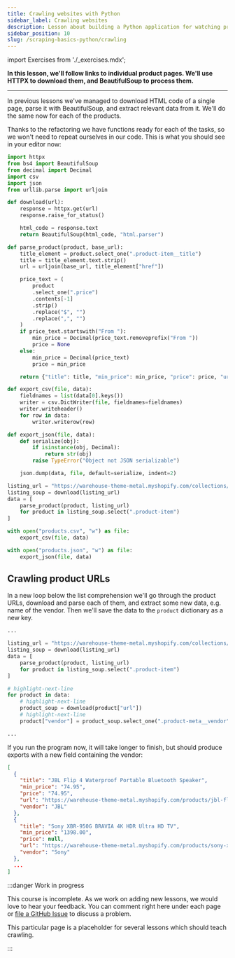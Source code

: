 ```yaml
---
title: Crawling websites with Python
sidebar_label: Crawling websites
description: Lesson about building a Python application for watching prices. Using the HTTPX library to follow links to individual product pages.
sidebar_position: 10
slug: /scraping-basics-python/crawling
---
```


import Exercises from './_exercises.mdx';

**In this lesson, we'll follow links to individual product pages. We'll use HTTPX to download them, and BeautifulSoup to process them.**

---

In previous lessons we've managed to download HTML code of a single page, parse it with BeautifulSoup, and extract relevant data from it. We'll do the same now for each of the products.

Thanks to the refactoring we have functions ready for each of the tasks, so we won't need to repeat ourselves in our code. This is what you should see in your editor now:

```python
import httpx
from bs4 import BeautifulSoup
from decimal import Decimal
import csv
import json
from urllib.parse import urljoin

def download(url):
    response = httpx.get(url)
    response.raise_for_status()

    html_code = response.text
    return BeautifulSoup(html_code, "html.parser")

def parse_product(product, base_url):
    title_element = product.select_one(".product-item__title")
    title = title_element.text.strip()
    url = urljoin(base_url, title_element["href"])

    price_text = (
        product
        .select_one(".price")
        .contents[-1]
        .strip()
        .replace("$", "")
        .replace(",", "")
    )
    if price_text.startswith("From "):
        min_price = Decimal(price_text.removeprefix("From "))
        price = None
    else:
        min_price = Decimal(price_text)
        price = min_price

    return {"title": title, "min_price": min_price, "price": price, "url": url}

def export_csv(file, data):
    fieldnames = list(data[0].keys())
    writer = csv.DictWriter(file, fieldnames=fieldnames)
    writer.writeheader()
    for row in data:
        writer.writerow(row)

def export_json(file, data):
    def serialize(obj):
        if isinstance(obj, Decimal):
            return str(obj)
        raise TypeError("Object not JSON serializable")

    json.dump(data, file, default=serialize, indent=2)

listing_url = "https://warehouse-theme-metal.myshopify.com/collections/sales"
listing_soup = download(listing_url)
data = [
    parse_product(product, listing_url)
    for product in listing_soup.select(".product-item")
]

with open("products.csv", "w") as file:
    export_csv(file, data)

with open("products.json", "w") as file:
    export_json(file, data)
```

## Crawling product URLs

In a new loop below the list comprehension we'll go through the product URLs, download and parse each of them, and extract some new data, e.g. name of the vendor. Then we'll save the data to the `product` dictionary as a new key.

```python
...

listing_url = "https://warehouse-theme-metal.myshopify.com/collections/sales"
listing_soup = download(listing_url)
data = [
    parse_product(product, listing_url)
    for product in listing_soup.select(".product-item")
]

# highlight-next-line
for product in data:
    # highlight-next-line
    product_soup = download(product["url"])
    # highlight-next-line
    product["vendor"] = product_soup.select_one(".product-meta__vendor").text.strip()

...
```

If you run the program now, it will take longer to finish, but should produce exports with a new field containing the vendor:

<!-- eslint-skip -->
```json title=products.json
[
  {
    "title": "JBL Flip 4 Waterproof Portable Bluetooth Speaker",
    "min_price": "74.95",
    "price": "74.95",
    "url": "https://warehouse-theme-metal.myshopify.com/products/jbl-flip-4-waterproof-portable-bluetooth-speaker",
    "vendor": "JBL"
  },
  {
    "title": "Sony XBR-950G BRAVIA 4K HDR Ultra HD TV",
    "min_price": "1398.00",
    "price": null,
    "url": "https://warehouse-theme-metal.myshopify.com/products/sony-xbr-65x950g-65-class-64-5-diag-bravia-4k-hdr-ultra-hd-tv",
    "vendor": "Sony"
  },
  ...
]
```

<!--
- show image of how we figured out the vendor or have a note about devtools

caveats:
- all the info in the listing is already at the product page, so it's a bit redundant to scrape the products in the listing, we could just scrape the links
- scrape price for the variants

caveats and reasons for framework:
- it's slow
- logging
- a lot of boilerplate code
- anti-scraping protection
- browser crawling support
-->


:::danger Work in progress

This course is incomplete. As we work on adding new lessons, we would love to hear your feedback. You can comment right here under each page or [file a GitHub Issue](https://github.com/apify/apify-docs/issues) to discuss a problem.

This particular page is a placeholder for several lessons which should teach crawling.

:::
